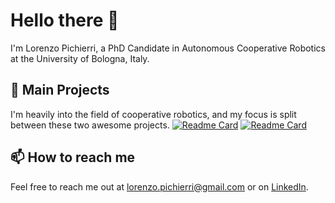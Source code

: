 # Hello there 👋

I'm Lorenzo Pichierri, a PhD Candidate in Autonomous Cooperative Robotics at the University of Bologna, Italy.


## 🔭 Main Projects 
I'm heavily into the field of cooperative robotics, and my focus is split between these two awesome projects. [![Readme Card](https://github-readme-stats.vercel.app/api/pin/?username=OPT4SMART&repo=crazychoir&theme=prussian)](https://github.com/OPT4SMART/crazychoir)
[![Readme Card](https://github-readme-stats.vercel.app/api/pin/?username=OPT4SMART&repo=ChoiRbot&theme=prussian)](https://github.com/OPT4SMART/ChoiRbot)


## 📫 How to reach me 

Feel free to reach me out at [lorenzo.pichierri@gmail.com](mailto:lorenzo.pichierri@gmail.com) or on [LinkedIn](https://www.linkedin.com/in/lorenzopichierri/).
